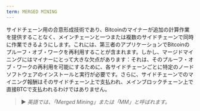 ```yaml
---
term: MERGED MINING
---
```


サイドチェーン用の合意形成技術であり、Bitcoinのマイナーが追加の計算作業を提供することなく、メインチェーンと一つまたは複数のサイドチェーンで同時に作業できるようにします。これには、第三者のアプリケーションでBitcoinのプルーフ・オブ・ワークを再利用することが含まれます。しかし、マージドマイニングにはマイナーにとって大きな欠点があります：それは、そのプルーフ・オブ・ワークの再利用を可能にするために、各サイドチェーンごとに特定のノードソフトウェアのインストールと実行が必要です。さらに、サイドチェーンでのマイニング報酬はそのサイドチェーン上で支払われ、メインブロックチェーン上で直接BTCで支払われるわけではありません。

> ► *英語では、「Merged Mining」または「MM」と呼ばれます。*